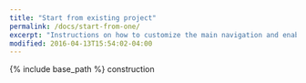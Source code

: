 ```yaml
---
title: "Start from existing project"
permalink: /docs/start-from-one/
excerpt: "Instructions on how to customize the main navigation and enabling breadcrumb links."
modified: 2016-04-13T15:54:02-04:00
---
```


{% include base_path %}
construction

